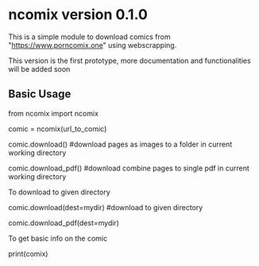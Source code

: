 # ncomix version 0.1.0

This is a simple module to download comics from "https://www.porncomix.one" using webscrapping. 

This version is the first prototype, more documentation and functionalities will be added soon

## Basic Usage

from ncomix import ncomix

comic = ncomix(url_to_comic)

comic.download() #download pages as images to a folder in current working directory

comic.download_pdf() #download combine pages to single pdf in current working directory

To download to given directory

comic.download(dest=mydir) #download to given directory

comic.download_pdf(dest=mydir)

To get basic info on the comic

print(comix)